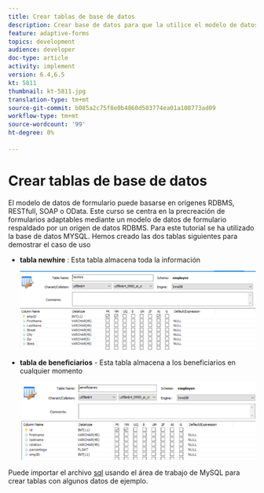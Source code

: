 ```yaml
---
title: Crear tablas de base de datos
description: Crear base de datos para que la utilice el modelo de datos de formulario
feature: adaptive-forms
topics: development
audience: developer
doc-type: article
activity: implement
version: 6.4,6.5
kt: 5811
thumbnail: kt-5811.jpg
translation-type: tm+mt
source-git-commit: b085a2c75f8e0b4860d503774ea01a108773ad09
workflow-type: tm+mt
source-wordcount: '99'
ht-degree: 0%

---
```



# Crear tablas de base de datos

El modelo de datos de formulario puede basarse en orígenes RDBMS, RESTfull, SOAP o OData. Este curso se centra en la precreación de formularios adaptables mediante un modelo de datos de formulario respaldado por un origen de datos RDBMS. Para este tutorial se ha utilizado la base de datos MYSQL. Hemos creado las dos tablas siguientes para demostrar el caso de uso

* **tabla newhire** : Esta tabla almacena toda la información

   ![newhire](assets/newhire-table.png)


* **tabla de beneficiarios** - Esta tabla almacena a los beneficiarios en cualquier momento

   ![beneficiarios](assets/beneficiaries-table.png)

Puede importar el archivo [sql](assets/db-schema.sql) usando el área de trabajo de MySQL para crear tablas con algunos datos de ejemplo.